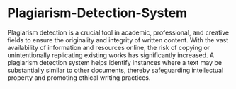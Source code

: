 # Plagiarism-Detection-System
Plagiarism detection is a crucial tool in academic, professional, and creative fields to ensure the originality and integrity of written content. With the vast availability of information and resources online, the risk of copying or unintentionally replicating existing works has significantly increased. A plagiarism detection system helps identify instances where a text may be substantially similar to other documents, thereby safeguarding intellectual property and promoting ethical writing practices.
